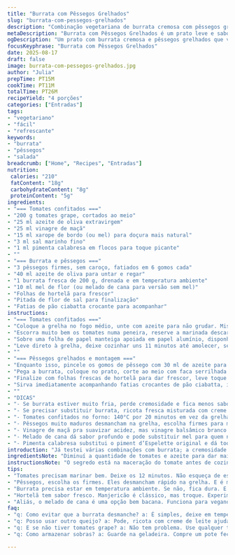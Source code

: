 ```yaml
---
title: "Burrata com Pêssegos Grelhados"
slug: "burrata-com-pessegos-grelhados"
description: "Combinação vegetariana de burrata cremosa com pêssegos grelhados e tomates confitados com toque de ervas e especiarias. Um contraste de quente e frio, doce e ácido, texturas macias e firmes, ideal para aproveitar ingredientes frescos e umidade natural das frutas durante o preparo na grelha. Substituições práticas para ingredientes difíceis de achar e dicas para evitar erros comuns como burrata desmanchando ou tomates cozidos em excesso. Prato leve, versátil e sem ovos ou castanhas, perfeito para iniciar refeições ou acompanhar pães rústicos crocantes."
metaDescription: "Burrata com Pêssegos Grelhados é um prato leve e saboroso. Experimente essa combinação de frescor e texturas."
ogDescription: "Um prato com burrata cremosa e pêssegos grelhados que vai surpreender. Sabor intenso e frescor em cada garfada."
focusKeyphrase: "Burrata com Pêssegos Grelhados"
date: 2025-08-17
draft: false
image: burrata-com-pessegos-grelhados.jpg
author: "Julia"
prepTime: PT15M
cookTime: PT11M
totalTime: PT26M
recipeYield: "4 porções"
categories: ["Entradas"]
tags:
- "vegetariano"
- "fácil"
- "refrescante"
keywords:
- "burrata"
- "pêssegos"
- "salada"
breadcrumb: ["Home", "Recipes", "Entradas"]
nutrition: 
 calories: "210"
 fatContent: "18g"
 carbohydrateContent: "8g"
 proteinContent: "5g"
ingredients:
- "=== Tomates confitados ==="
- "200 g tomates grape, cortados ao meio"
- "25 ml azeite de oliva extravirgem"
- "25 ml vinagre de maçã"
- "15 ml xarope de bordo (ou mel) para doçura mais natural"
- "3 ml sal marinho fino"
- "1 ml pimenta calabresa em flocos para toque picante"
- ""
- "=== Burrata e pêssegos ==="
- "3 pêssegos firmes, sem caroço, fatiados em 6 gomos cada"
- "40 ml azeite de oliva para untar e regar"
- "1 burrata fresca de 200 g, drenada e em temperatura ambiente"
- "10 ml mel de flor (ou melado de cana para versão sem mel)"
- "Folhas de hortelã para frescor"
- "Pitada de flor de sal para finalização"
- "Fatias de pão ciabatta crocante para acompanhar"
instructions:
- "=== Tomates confitados ==="
- "Coloque a grelha no fogo médio, unte com azeite para não grudar. Misture os tomates com azeite, vinagre, xarope de bordo, sal e pimenta. Dê uma mexida leve, deixe repousar uns 12 minutos pra pegar sabor e soltar água."
- "Escorra muito bem os tomates numa peneira, reserve a marinada descartando."
- "Sobre uma folha de papel manteiga apoiada em papel alumínio, disponha os tomates no centro. Feche bem a papoillote, selando as bordas para não escapar vapor."
- "Leve direto à grelha, deixe cozinhar uns 11 minutos até amolecer, sentir o aroma levemente caramelo e tomates começando a murchar, sinal que estão no ponto. Tire do fogo e abra com cuidado, deixe amornar pra não ferver demais e perder textura."
- ""
- "=== Pêssegos grelhados e montagem ==="
- "Enquanto isso, pincele os gomos de pêssego com 30 ml de azeite para não queimar e evitar grudar. Aqueça bem a grelha e coloque os pêssegos, vire delicadamente para dourar ambos os lados até ficarem quentes e com marcas do fogo, cerca de 6 minutos no total."
- "Pega a burrata, coloque no prato, corte ao meio com faca serrilhada ou faca molhada pra não rasgar demais. Distribua os tomates confitados uniformemente por cima da burrata. Coloque os pêssegos grelhados ao lado, regue tudo com o que sobrou do azeite e o mel de flor."
- "Finalize com folhas frescas de hortelã para dar frescor, leve toque herbal que substitui o clássico manjericão e traz novidade. Polvilhe flor de sal por cima; não economize aqui, realça muito os sabores naturais."
- "Sirva imediatamente acompanhando fatias crocantes de pão ciabatta, ideal para mergulhar nesse molho e combinar as texturas."
- ""
- "DICAS"
- "- Se burrata estiver muito fria, perde cremosidade e fica menos saborosa. Deixar em temperatura ambiente pelo menos 30 minutos antes é crucial."
- "- Se precisar substituir burrata, ricota fresca misturada com creme de leite pode aproximar a cremosidade, porém perde a textura elástica característica."
- "- Tomates confitados no forno: 140°C por 20 minutos em vez da grelha, mas cuidado para não secar demais."
- "- Pêssegos muito maduros desmancham na grelha, escolha firmes para manter formato."
- "- Vinagre de maçã pra suavizar acidez, mas vinagre balsâmico branco também traz perfil gostoso, só renda menores volumes por ser mais intenso."
- "- Melado de cana dá sabor profundo e pode substituir mel para quem não usa produtos de origem animal."
- "- Pimenta calabresa substitui o piment d’Espelette original e dá toque defumado diferente."
introduction: "Já testei várias combinações com burrata; a cremosidade dessa queijo fresco surpreende e pede algo que brinque com quente e frio, doce e ácido. Tomei cuidado em alterar os temperos e tempos para obter tomates confitados na grelha com sabor menos ácido que respeita a fruta, e pêssegos com textura firme que não desmancham. Hortelã em vez de manjericão trouxe um frescor inesperado, um toque brasileiro que caiu muito bem. Gosto da simplicidade sem perder charme, usar menos ingredientes intensos para deixar a burrata brilhar com a complexidade do calor e do mel. Pronto pra servir com um pão crocante para o contraste ideal."
ingredientsNote: "Diminuí a quantidade de tomates e azeite para dar mais equilíbrio na proporção com os pêssegos. Reduzi o vinagre para uma acidez mais suave, importante para não perder a delicadeza da burrata. Troquei o piment d’Espelette pelo floco de pimenta calabresa, que é mais fácil de encontrar e traz um toque defumado. Melado de cana pode substituir o mel, ideal para veganos ou evitar sabores muito doces. Usar hortelã em vez de manjericão cria frescor diferente, uma simples mudança que revitaliza a receita e fantasia o prato. Isso permite personalizar e explorar outros aromas no mesmo esquema, sem exagerar."
instructionsNote: "O segredo está na maceração do tomate antes de cozinhar; mesmo tempo pouco maior colabora para intensificar o sabor sem desmanchar. Usar a grelha com papel manteiga + alumínio evita perdas e facilita a manipulação, permite abrir com cuidado pra não perder o vapor. Pêssegos precisam ser firmes para aguentar a grelha sem virar purê, pincelar acessórios ajuda na caramelização sem queimar. Na hora de montar, burrata precisa estar em temperatura ambiente para não parecer um bloco frio. Finalizar com mel e azeite depois é o toque doce que equilibra e brilha sem virar excesso. Pão crocante é obrigatório—não é só para acompanhamento, ajuda a trazer a textura e limpar o prato depois, valorizando o conjunto."
tips:
- "Tomates precisam marinar bem. Deixe os 12 minutos. Não esqueça de escorrer. A água deles realça sabor. Mas não deixe encharcar. Use uma peneira. Assim, mantém textura crocante. Tomate grape é ótimo, mas qualquer um funciona. Tomates murchos não servem."
- "Pêssegos, escolha os firmes. Eles desmancham rápido na grelha. E é muito frustrante. Untar com azeite é essencial. Ajuda a dourar. Faz caramelo natural na superfície. Escute o barulho da grelha. O som do fogo é o sinal. Estão quase prontos. O aroma é doce."
- "Burrata precisa estar em temperatura ambiente. Se não, fica dura. E o sabor desaparece. Deixe fora da geladeira por 30 minutos. Cuidado ao cortar. Use faca molhada, evita rasgar. E cuide da apresentação. Visual conta na hora de servir."
- "Hortelã tem sabor fresco. Manjericão é clássico, mas troque. Experimente com mais ervas. Funhe que vai além do comum. Ou adicione um toque de limão. Mixar sabores traz identidade, e personalizar faz toda diferença. Use o que tem na mão e não tenha medo de ousar."
- "Aliás, o melado de cana é uma opção bem bacana. Funciona para veganos e dá sabor diferente. Não deixe de experimentar. Se o tomate for um pouco ácido, menos vinagre. Isso mantém a delicadeza da burrata. E não esqueça da flor de sal, bem generosa. Isso realça tudo."
faq:
- "q: Como evitar que a burrata desmanche? a: É simples, deixe em temperatura ambiente. Não pode estar gelada. E corte com cuidado, faca molhada é ótima."
- "q: Posso usar outro queijo? a: Pode, ricota com creme de leite ajuda. Mas fica diferente, sem a elasticidade da burrata. Procure variedade."
- "q: E se não tiver tomates grape? a: Não tem problema. Use qualquer tomate. Mas tem que estar maduro, porém firme. Isso é fundamental para o gosto."
- "q: Como armazenar sobras? a: Guarde na geladeira. Compre um pote fechado. Coma em até 2 dias. Não deixe esquentar de novo para não perder a textura."

---
```

